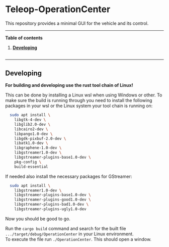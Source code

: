 # Teleop-OperationCenter

This repository provides a minimal GUI for the vehicle and its control.

---

**Table of contents**
1. **[Developing](#developing)**

##

---

## Developing

**For building and developing use the rust tool chain of Linux!**

This can be done by installing a Linux wsl when using Windows or other.
To make sure the build is running through you need to install the following packages in your wsl or the Linux system your tool chain is running on:

```bash
  sudo apt install \
    libgtk-4-dev \
    libglib2.0-dev \
    libcairo2-dev \
    libpango1.0-dev \
    libgdk-pixbuf-2.0-dev \
    libatk1.0-dev \
    libgraphene-1.0-dev \
    libgstreamer1.0-dev \
    libgstreamer-plugins-base1.0-dev \
    pkg-config \
    build-essential
```
If needed also install the necessary packages for GStreamer:
```bash
  sudo apt install \
    libgstreamer1.0-dev \
    libgstreamer-plugins-base1.0-dev \
    libgstreamer-plugins-good1.0-dev \
    libgstreamer-plugins-bad1.0-dev \
    libgstreamer-plugins-ugly1.0-dev
```
Now you should be good to go.

Run the `cargo build` command and search for the built file `.../target/debug/OperationCenter` in your Linux environment.</br>
To execute the file run `./OperationCenter`. This should open a window.